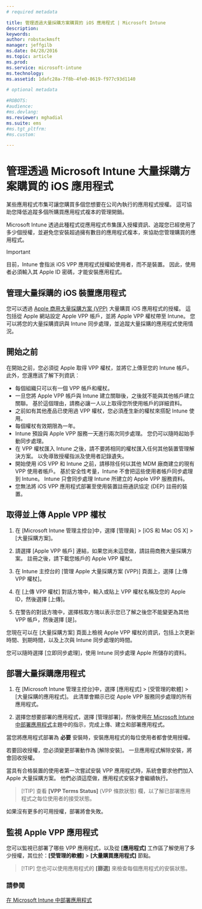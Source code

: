 ```yaml
---
# required metadata

title: 管理透過大量採購方案購買的 iOS 應用程式 | Microsoft Intune
description:
keywords:
author: robstackmsft
manager: jeffgilb
ms.date: 04/28/2016
ms.topic: article
ms.prod:
ms.service: microsoft-intune
ms.technology:
ms.assetid: 1dafc28a-7f8b-4fe0-8619-f977c93d1140

# optional metadata

#ROBOTS:
#audience:
#ms.devlang:
ms.reviewer: mghadial
ms.suite: ems
#ms.tgt_pltfrm:
#ms.custom:

---
```


# 管理透過 Microsoft Intune 大量採購方案購買的 iOS 應用程式
某些應用程式市集可讓您購買多個您想要在公司內執行的應用程式授權。 這可協助您降低追蹤多個所購買應用程式複本的管理開銷。

Microsoft Intune 透過此種程式從應用程式市集匯入授權資訊、追蹤您已經使用了多少個授權，並避免您安裝超過擁有數目的應用程式複本，來協助您管理購買的應用程式。

> [!Important]
> 目前，Intune 會指派 iOS VPP 應用程式授權給使用者，而不是裝置。 因此，使用者必須輸入其 Apple ID 密碼，才能安裝應用程式。

## 管理大量採購的 iOS 裝置應用程式
您可以透過 [Apple 商用大量採購方案 (VPP)](http://www.apple.com/business/vpp/) 大量購買 iOS 應用程式的授權。 這包括從 Apple 網站設定 Apple VPP 帳戶，並將 Apple VPP 權杖帶至 Intune。  您可以將您的大量採購資訊與 Intune 同步處理，並追蹤大量採購的應用程式使用情況。

## 開始之前
在開始之前，您必須從 Apple 取得 VPP 權杖，並將它上傳至您的 Intune 帳戶。 此外，您還應該了解下列資訊︰

* 每個組織只可以有一個 VPP 帳戶和權杖。
* 一旦您將 Apple VPP 帳戶與 Intune 建立關聯後，之後就不能與其他帳戶建立關聯。 基於這個理由，請務必讓一人以上取得您所使用帳戶的詳細資料。
* 之前如有其他產品已使用過 VPP 權杖，您必須產生新的權杖來搭配 Intune 使用。
* 每個權杖有效期限為一年。
* Intune 預設與 Apple VPP 服務一天進行兩次同步處理。 您仍可以隨時起始手動同步處理。
* 在 VPP 權杖匯入 Intune 之後，請不要將相同的權杖匯入任何其他裝置管理解決方案。 以免導致授權指派及使用者記錄遺失。
* 開始使用 iOS VPP 和 Intune 之前，請移除任何以其他 MDM 廠商建立的現有 VPP 使用者帳戶。 基於安全性考量，Intune 不會把這些使用者帳戶同步處理到 Intune。 Intune 只會同步處理 Intune 所建立的 Apple VPP 服務資料。 
* 您無法將 iOS VPP 應用程式部署至使用裝置註冊通訊協定 (DEP) 註冊的裝置。

## 取得並上傳 Apple VPP 權杖

1.  在 [Microsoft Intune 管理主控台][](https://manage.microsoft.com)中，選擇 [管理員] &gt; [iOS 和 Mac OS X] &gt; [大量採購方案]。

2.  請選擇 [Apple VPP 帳戶] 連結，如果您尚未這麼做，請註冊商務大量採購方案。 註冊之後，請下載您帳戶的 Apple VPP 權杖。

3.  在 Intune 主控台的 [管理 Apple 大量採購方案 (VPP)] 頁面上，選擇 [上傳 VPP 權杖]。

4.  在 [上傳 VPP 權杖] 對話方塊中，輸入或貼上 VPP 權杖名稱及您的 Apple ID，然後選擇 [上傳]。

5.  在警告的對話方塊中，選擇核取方塊以表示您已了解之後您不能變更為其他 VPP 帳戶，然後選擇 [是]。

您現在可以在 [大量採購方案] 頁面上檢視 Apple VPP 權杖的資訊，包括上次更新時間、到期時間，以及上次與 Intune 同步處理的時間。

您可以隨時選擇 [立即同步處理]，使用 Intune 同步處理 Apple 所儲存的資料。

## 部署大量採購應用程式

1.  在 [Microsoft Intune 管理主控台][](https://manage.microsoft.com)中，選擇 [應用程式] &gt; [受管理的軟體] &gt; [大量採購的應用程式]。 此清單會顯示已從 Apple VPP 服務同步處理的所有應用程式。

2.  選擇您想要部署的應用程式，選擇 [管理部署]，然後使用[在 Microsoft Intune 中部署應用程式](deploy-apps-in-microsoft-intune.md)主題中的指示，完成上傳、建立和部署應用程式。

當您將應用程式部署為 **必要** 安裝時，安裝應用程式的每位使用者都會使用授權。

若要回收授權，您必須變更部署動作為 [解除安裝]。 一旦應用程式解除安裝，將會回收授權。

當具有合格裝置的使用者第一次嘗試安裝 VPP 應用程式時，系統會要求他們加入 Apple 大量採購方案。 他們必須這麼做，應用程式安裝才會繼續執行。

> [!TIP] 查看 **[VPP Terms Status]** (VPP 條款狀態) 欄，以了解已部署應用程式之每位使用者的接受狀態。

如果沒有更多的可用授權，部署將會失敗。

## 監視 Apple VPP 應用程式
您可以監視已部署了哪些 VPP 應用程式，以及從 **[應用程式]** 工作區了解使用了多少授權，其位於：**[受管理的軟體]** &gt; **[大量購買應用程式]** 節點。

> [!TIP] 您也可以使用應用程式的 **[篩選]** 來檢查每個應用程式的安裝狀態。

### 請參閱
[在 Microsoft Intune 中部署應用程式](deploy-apps-in-microsoft-intune.md)



<!--HONumber=Jun16_HO2-->


